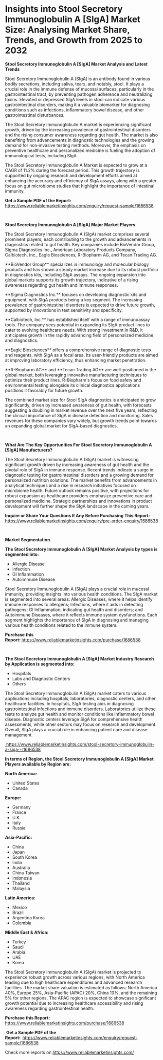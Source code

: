 <p><h1>Insights into Stool Secretory Immunoglobulin A [SIgA] Market Size: Analysing Market Share, Trends, and Growth from 2025 to 2032</h1></p><p><strong>Stool Secretory Immunoglobulin A [SIgA] Market Analysis and Latest Trends</strong></p>
<p><p>Stool Secretory Immunoglobulin A (SIgA) is an antibody found in various bodily secretions, including saliva, tears, and notably, stool. It plays a crucial role in the immune defense of mucosal surfaces, particularly in the gastrointestinal tract, by preventing pathogen adherence and neutralizing toxins. Elevated or depressed SIgA levels in stool can indicate various gastrointestinal disorders, making it a valuable biomarker for diagnosing conditions such as infections, inflammatory bowel disease, and other gastrointestinal disturbances.</p><p>The Stool Secretory Immunoglobulin A market is experiencing significant growth, driven by the increasing prevalence of gastrointestinal disorders and the rising consumer awareness regarding gut health. The market is also benefiting from advancements in diagnostic technologies and the growing demand for non-invasive testing methods. Moreover, the emphasis on preventive healthcare and personalized medicine is fueling the adoption of immunological tests, including SIgA.</p><p>The Stool Secretory Immunoglobulin A Market is expected to grow at a CAGR of 11.2% during the forecast period. This growth trajectory is supported by ongoing research and development efforts aimed at enhancing the accuracy and efficiency of SIgA assays, along with a greater focus on gut microbiome studies that highlight the importance of intestinal immunity.</p></p>
<p><strong>Get a Sample PDF of the Report:&nbsp;</strong> <a href="https://www.reliablemarketinsights.com/enquiry/request-sample/1686538?utm_campaign=2792&utm_medium=2&utm_source=Github&utm_content=ia&utm_term=26032025&utm_id=stool-secretory-immunoglobulin-a-siga">https://www.reliablemarketinsights.com/enquiry/request-sample/1686538</a></p>
<p>&nbsp;</p>
<p><strong>Stool Secretory Immunoglobulin A [SIgA] Major Market Players</strong></p>
<p><p>The Stool Secretory Immunoglobulin A (SIgA) market comprises several prominent players, each contributing to the growth and advancements in diagnostics related to gut health. Key companies include BioVendor Group, Sigma Diagnostics Inc., American Laboratory Products Company, Calbiotech, Inc., Eagle Biosciences, R-Biopharm AG, and Tecan Trading AG.</p><p>**BioVendor Group** specializes in immunology and molecular biology products and has shown a steady market increase due to its robust portfolio in diagnostics kits, including SIgA assays. The ongoing expansion into global markets supports its growth trajectory, indicative of a rising awareness regarding gut health and immune responses.</p><p>**Sigma Diagnostics Inc.** focuses on developing diagnostic kits and equipment, with SIgA products being a key segment. The increasing prevalence of gastrointestinal disorders is expected to drive future growth, supported by innovations in test sensitivity and specificity.</p><p>**Calbiotech, Inc.** has established itself with a range of immunoassay tools. The company sees potential in expanding its SIgA product lines to cater to evolving healthcare needs. With strong investment in R&D, it anticipates growth in the rapidly advancing field of personalized medicine and diagnostics.</p><p>**Eagle Biosciences** offers a comprehensive range of diagnostic tests and reagents, with SIgA as a focal area. Its user-friendly products are aimed at improving laboratory efficiency, thus enhancing market penetration.</p><p>**R-Biopharm AG** and **Tecan Trading AG** are well-positioned in the global market, both leveraging innovative manufacturing techniques to optimize their product lines. R-Biopharm's focus on food safety and environmental testing alongside its clinical diagnostics applications positions it favorably for future growth.</p><p>The combined market size for Stool SIgA diagnostics is anticipated to grow significantly, driven by increased awareness of gut health, with forecasts suggesting a doubling in market revenue over the next five years, reflecting the clinical importance of SIgA in disease detection and monitoring. Sales revenues for these companies vary widely, but growth trends point towards an expanding global market for SIgA-based diagnostics.</p></p>
<p>&nbsp;</p>
<p><strong>What Are The Key Opportunities For Stool Secretory Immunoglobulin A [SIgA] Manufacturers?</strong></p>
<p><p>The Stool Secretory Immunoglobulin A (SIgA) market is witnessing significant growth driven by increasing awareness of gut health and the pivotal role of SIgA in immune response. Recent trends indicate a surge in diagnostic testing for gastrointestinal disorders and a growing demand for personalized nutrition solutions. The market benefits from advancements in analytical techniques and a rise in research initiatives focused on microbiome health. Future outlook remains positive, with projections for robust expansion as healthcare providers emphasize preventive care and personalized medicine. Strategic partnerships and innovations in product development will further shape the SIgA landscape in the coming years.</p></p>
<p><strong>Inquire or Share Your Questions If Any Before Purchasing This Report:</strong> <a href="https://www.reliablemarketinsights.com/enquiry/pre-order-enquiry/1686538?utm_campaign=2792&utm_medium=2&utm_source=Github&utm_content=ia&utm_term=26032025&utm_id=stool-secretory-immunoglobulin-a-siga">https://www.reliablemarketinsights.com/enquiry/pre-order-enquiry/1686538</a></p>
<p>&nbsp;</p>
<p><strong>Market Segmentation</strong></p>
<p><strong>The Stool Secretory Immunoglobulin A [SIgA] Market Analysis by types is segmented into:</strong></p>
<p><ul><li>Allergic Disease</li><li>Infection</li><li>GI Inflammation</li><li>Autoimmune Disease</li></ul></p>
<p><p>Stool Secretory Immunoglobulin A (SIgA) plays a crucial role in mucosal immunity, providing insights into various health conditions. The SIgA market is segmented into several areas: Allergic Diseases, where it helps identify immune responses to allergens; Infections, where it aids in detecting pathogens; GI Inflammation, indicating gut health and disorders; and Autoimmune Diseases, where it reflects immune system dysfunctions. Each segment highlights the importance of SIgA in diagnosing and managing various health conditions related to the immune system.</p></p>
<p><strong>Purchase this Report:&nbsp;</strong><a href="https://www.reliablemarketinsights.com/purchase/1686538?utm_campaign=2792&utm_medium=2&utm_source=Github&utm_content=ia&utm_term=26032025&utm_id=stool-secretory-immunoglobulin-a-siga">https://www.reliablemarketinsights.com/purchase/1686538</a></p>
<p>&nbsp;</p>
<p><strong>The Stool Secretory Immunoglobulin A [SIgA] Market Industry Research by Application is segmented into:</strong></p>
<p><ul><li>Hospitals</li><li>Labs and Diagnostic Centers</li><li>Others</li></ul></p>
<p><p>The Stool Secretory Immunoglobulin A (SIgA) market caters to various applications including hospitals, laboratories, diagnostic centers, and other healthcare facilities. In hospitals, SIgA testing aids in diagnosing gastrointestinal infections and immune disorders. Laboratories utilize these tests to analyze gut health and monitor conditions like inflammatory bowel disease. Diagnostic centers leverage SIgA for comprehensive health assessments, while other sectors may focus on research and development. Overall, SIgA plays a crucial role in enhancing patient care and disease management.</p></p>
<p><a href="https://www.reliablemarketinsights.com/stool-secretory-immunoglobulin-a-siga--r1686538?utm_campaign=2792&utm_medium=2&utm_source=Github&utm_content=ia&utm_term=26032025&utm_id=stool-secretory-immunoglobulin-a-siga">&nbsp;https://www.reliablemarketinsights.com/stool-secretory-immunoglobulin-a-siga--r1686538</a></p>
<p><strong>In terms of Region, the Stool Secretory Immunoglobulin A [SIgA] Market Players available by Region are:</strong></p>
<p>
    <p> <strong> North America: </strong>
        <ul>
            <li>United States</li>
            <li>Canada</li>
        </ul>
        </p> 
    <p> <strong> Europe: </strong>
        <ul>
            <li>Germany</li>
            <li>France</li>
            <li>U.K.</li>
            <li>Italy</li>
            <li>Russia</li>
        </ul>
        </p> 
    <p> <strong> Asia-Pacific: </strong>
        <ul>
            <li>China</li>
            <li>Japan</li>
            <li>South Korea</li>
            <li>India</li>
            <li>Australia</li>
            <li>China Taiwan</li>
            <li>Indonesia</li>
            <li>Thailand</li>
            <li>Malaysia</li>
        </ul>
        </p> 
    <p> <strong> Latin America: </strong>
        <ul>
            <li>Mexico</li>
            <li>Brazil</li>
            <li>Argentina Korea</li>
            <li>Colombia</li>
        </ul>
        </p> 
    <p> <strong> Middle East & Africa: </strong>
        <ul>
            <li>Turkey</li>
            <li>Saudi</li>
            <li>Arabia</li>
            <li>UAE</li>
            <li>Korea</li>
        </ul>
    </p>
    </p>
<p><p>The Stool Secretory Immunoglobulin A (SIgA) market is projected to experience robust growth across various regions, with North America leading due to high healthcare expenditures and advanced research facilities. The market share valuation is estimated as follows: North America 40%, Europe 25%, Asia-Pacific (APAC) 20%, China 10%, and the remaining 5% for other regions. The APAC region is expected to showcase significant growth potential due to increasing healthcare accessibility and rising awareness regarding gastrointestinal health.</p></p>
<p><strong>Purchase this Report: </strong><a href="https://www.reliablemarketinsights.com/purchase/1686538?utm_campaign=2792&utm_medium=2&utm_source=Github&utm_content=ia&utm_term=26032025&utm_id=stool-secretory-immunoglobulin-a-siga">https://www.reliablemarketinsights.com/purchase/1686538</a></p>
<p>&nbsp;<strong>Get a Sample PDF of the Report:&nbsp;&nbsp;</strong><a href="https://www.reliablemarketinsights.com/enquiry/request-sample/1686538?utm_campaign=2792&utm_medium=2&utm_source=Github&utm_content=ia&utm_term=26032025&utm_id=stool-secretory-immunoglobulin-a-siga">https://www.reliablemarketinsights.com/enquiry/request-sample/1686538</a></p>
<p><strong></strong></p>
<p>Check more reports on <a href="https://www.reliablemarketinsights.com/?utm_campaign=2792&utm_medium=2&utm_source=Github&utm_content=ia&utm_term=26032025&utm_id=stool-secretory-immunoglobulin-a-siga">https://www.reliablemarketinsights.com/</a></p>